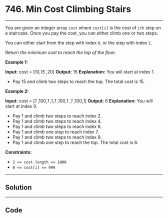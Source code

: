# 746. Min Cost Climbing Stairs

---

You are given an integer array `cost` where `cost[i]` is the cost of `ith` step on a staircase. Once you pay the cost, you can either climb one or two steps.

You can either start from the step with index `0`, or the step with index `1`.

Return _the minimum cost to reach the top of the floor_.

 

**Example 1:**


**Input:** cost = [10,_15_ ,20]
**Output:** 15
**Explanation:** You will start at index 1.
- Pay 15 and climb two steps to reach the top.
The total cost is 15.


**Example 2:**


**Input:** cost = [_1_ ,100,_1_ ,1,_1_ ,100,_1_ ,_1_ ,100,_1_]
**Output:** 6
**Explanation:** You will start at index 0.
- Pay 1 and climb two steps to reach index 2.
- Pay 1 and climb two steps to reach index 4.
- Pay 1 and climb two steps to reach index 6.
- Pay 1 and climb one step to reach index 7.
- Pay 1 and climb two steps to reach index 9.
- Pay 1 and climb one step to reach the top.
The total cost is 6.


 

**Constraints:**

  * `2 <= cost.length <= 1000`
  * `0 <= cost[i] <= 999`

---

## Solution



---

## Code
```python


```